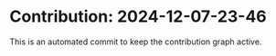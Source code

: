 # Contribution: 2024-12-07-23-46
This is an automated commit to keep the contribution graph active.
